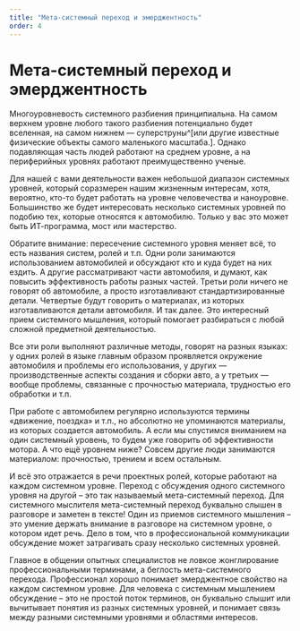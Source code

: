 ```yaml
---
title: "Мета-системный переход и эмерджентность"
order: 4
---
```


# Мета-системный переход и эмерджентность



Многоуровневость системного разбиения принципиальна. На самом верхнем уровне любого такого разбиения потенциально будет вселенная, на самом нижнем — суперструны^[или другие известные физические объекты самого маленького масштаба.]. Однако подавляющая часть людей работают на среднем уровне, а на периферийных уровнях работают преимущественно ученые.

Для нашей с вами деятельности важен небольшой диапазон системных уровней, который соразмерен нашим жизненным интересам, хотя, вероятно, кто-то будет работать на уровне человечества и наноуровне. Большинство же будет интересовать несколько системных уровней по подобию тех, которые относятся к автомобилю. Только у вас это может быть ИТ-программа, мост или мастерство.

Обратите внимание: пересечение системного уровня меняет всё, то есть названия систем, ролей и т.п. Одни роли занимаются использованием автомобилей и обсуждают кто и куда будет на них ездить. А другие рассматривают части автомобиля, и думают, как повысить эффективность работы разных частей. Третьи роли ничего не говорят об автомобиле, а просто изготавливают стандартизированные детали. Четвертые будут говорить о материалах, из которых изготавливаются детали автомобиля. И так далее. Это интересный прием системного мышления, который помогает разбираться с любой сложной предметной деятельностью.

Все эти роли выполняют различные методы, говорят на разных языках: у одних ролей в языке главным образом проявляется окружение автомобиля и проблемы его использования, у других — производственные аспекты создания и сборки авто, а у третьих — вообще проблемы, связанные с прочностью материала, трудностью его обработки и т.п.

При работе с автомобилем регулярно используются термины «движение, поездка» и т.п., но абсолютно не упоминаются материалы, из которых создается автомобиль. А если мы спустимся вниманием на один системный уровень, то будем уже говорить об эффективности мотора. А что ещё уровнем ниже? Совсем другие люди занимаются материалом: прочностью, трением и всем остальным.

И всё это отражается в речи проектных ролей, которые работают на каждом системном уровне. Переход с обсуждения одного системного уровня на другой – это так называемый мета-системный переход. Для системного мыслителя мета-системный переход буквально слышен в разговоре и заметен в тексте! Один из приемов системного мышления – это умение держать внимание в разговоре на системном уровне, о котором идет речь. Дело в том, что в профессиональной коммуникации обсуждение может затрагивать сразу несколько системных уровней.

Главное в общении опытных специалистов не ловкое жонглирование профессиональными терминами, а беглость мета-системного перехода. Профессионал хорошо понимает эмерджентное свойство на каждом системном уровне. Для человека с системным мышлением обсуждение – это не простой поток терминов, он буквально слышит или вычитывает понятия из разных системных уровней, и понимает связь между разными системными уровнями и областями интересов.

